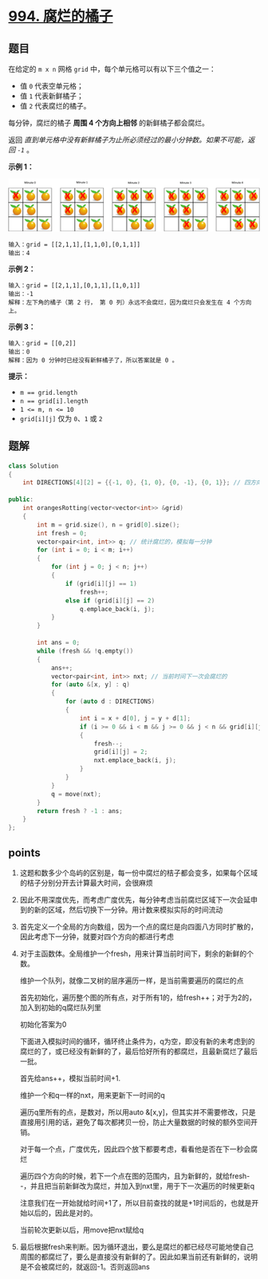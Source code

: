 # [994. 腐烂的橘子](https://leetcode.cn/problems/rotting-oranges/)



## 题目

在给定的 `m x n` 网格 `grid` 中，每个单元格可以有以下三个值之一：

- 值 `0` 代表空单元格；
- 值 `1` 代表新鲜橘子；
- 值 `2` 代表腐烂的橘子。

每分钟，腐烂的橘子 **周围 4 个方向上相邻** 的新鲜橘子都会腐烂。

返回 *直到单元格中没有新鲜橘子为止所必须经过的最小分钟数。如果不可能，返回 `-1`* 。

 

**示例 1：**

**![img](./assets/oranges.png)**

```
输入：grid = [[2,1,1],[1,1,0],[0,1,1]]
输出：4
```

**示例 2：**

```
输入：grid = [[2,1,1],[0,1,1],[1,0,1]]
输出：-1
解释：左下角的橘子（第 2 行， 第 0 列）永远不会腐烂，因为腐烂只会发生在 4 个方向上。
```

**示例 3：**

```
输入：grid = [[0,2]]
输出：0
解释：因为 0 分钟时已经没有新鲜橘子了，所以答案就是 0 。
```

 

**提示：**

- `m == grid.length`
- `n == grid[i].length`
- `1 <= m, n <= 10`
- `grid[i][j]` 仅为 `0`、`1` 或 `2`



## 题解

```cpp
class Solution
{
    int DIRECTIONS[4][2] = {{-1, 0}, {1, 0}, {0, -1}, {0, 1}}; // 四方向

public:
    int orangesRotting(vector<vector<int>> &grid)
    {
        int m = grid.size(), n = grid[0].size();
        int fresh = 0;
        vector<pair<int, int>> q; // 统计腐烂的，模拟每一分钟
        for (int i = 0; i < m; i++)
        {
            for (int j = 0; j < n; j++)
            {
                if (grid[i][j] == 1)
                    fresh++;
                else if (grid[i][j] == 2)
                    q.emplace_back(i, j);
            }
        }

        int ans = 0;
        while (fresh && !q.empty())
        {
            ans++;
            vector<pair<int, int>> nxt; // 当前时间下一次会腐烂的
            for (auto &[x, y] : q)
            {
                for (auto d : DIRECTIONS)
                {
                    int i = x + d[0], j = y + d[1];
                    if (i >= 0 && i < m && j >= 0 && j < n && grid[i][j] == 1)
                    {
                        fresh--;
                        grid[i][j] = 2;
                        nxt.emplace_back(i, j);
                    }
                }
            }
            q = move(nxt);
        }
        return fresh ? -1 : ans;
    }
};
```





## points

1. 这题和数多少个岛屿的区别是，每一份中腐烂的桔子都会变多，如果每个区域的桔子分别分开去计算最大时间，会很麻烦

2. 因此不用深度优先，而考虑广度优先，每分钟考虑当前腐烂区域下一次会延申到的新的区域，然后切换下一分钟。用计数来模拟实际的时间流动

3. 首先定义一个全局的方向数组，因为一个点的腐烂是向四面八方同时扩散的，因此考虑下一分钟，就要对四个方向的都进行考虑

4. 对于主函数体。全局维护一个fresh，用来计算当前时间下，剩余的新鲜的个数。

   维护一个队列，就像二叉树的层序遍历一样，是当前需要遍历的腐烂的点

   首先初始化，遍历整个图的所有点，对于所有1的，给fresh++；对于为2的，加入到初始的q腐烂队列里

   初始化答案为0

   下面进入模拟时间的循环，循环终止条件为，q为空，即没有新的未考虑到的腐烂的了，或已经没有新鲜的了，最后恰好所有的都腐烂，且最新腐烂了最后一批。

   首先给ans++，模拟当前时间+1.

   维护一个和q一样的nxt，用来更新下一时间的q

   遍历q里所有的点，是数对，所以用auto &[x,y]，但其实并不需要修改，只是直接用引用的话，避免了每次都拷贝一份，防止大量数据的时候的额外空间开销。

   对于每一个点，广度优先，因此四个放下都要考虑，看看他是否在下一秒会腐烂

   遍历四个方向的时候，若下一个点在图的范围内，且为新鲜的，就给fresh--，并且把当前新鲜改为腐烂，并加入到nxt里，用于下一次遍历的时候更新q

   注意我们在一开始就给时间+1了，所以目前查找的就是+1时间后的，也就是开始以后的，因此是对的。

   当前轮次更新以后，用move把nxt赋给q

5. 最后根据fresh来判断。因为循环退出，要么是腐烂的都已经尽可能地使自己周围的都腐烂了，要么是直接没有新鲜的了。因此如果当前还有新鲜的，说明是不会被腐烂的，就返回-1。否则返回ans